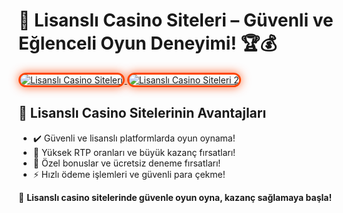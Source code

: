 <h1>🎯 Lisanslı Casino Siteleri – Güvenli ve Eğlenceli Oyun Deneyimi! 🏆💰</h1>

<a href="https://heylink.me/bonusdunyasi/" title="Lisanslı Casino Siteleri">
  <img src="https://i.ibb.co/YjtLwQ8/cats.jpg" alt="Lisanslı Casino Siteleri" style="max-width: 100%; border: 3px solid #ff4500; border-radius: 15px; box-shadow: 0px 0px 15px rgba(255, 69, 0, 0.8);">
</a>

<a href="https://heylink.me/bonusdunyasi/" title="Lisanslı Casino Siteleri 2">
  <img src="https://i.ibb.co/VHdrjnQ/df.jpg" alt="Lisanslı Casino Siteleri 2" style="max-width: 100%; border: 3px solid #ff4500; border-radius: 15px; box-shadow: 0px 0px 15px rgba(255, 69, 0, 0.8);">
</a>

<h2>🚀 Lisanslı Casino Sitelerinin Avantajları</h2>
<ul>
  <li>✔️ Güvenli ve lisanslı platformlarda oyun oynama!</li>
  <li>🎰 Yüksek RTP oranları ve büyük kazanç fırsatları!</li>
  <li>💎 Özel bonuslar ve ücretsiz deneme fırsatları!</li>
  <li>⚡️ Hızlı ödeme işlemleri ve güvenli para çekme!</li>
</ul>

<p>💎 <strong>Lisanslı casino sitelerinde güvenle oyun oyna, kazanç sağlamaya başla!</strong></p>

<meta name="description" content="Lisanslı casino siteleri ile güvenli ve eğlenceli bir oyun deneyimi yaşayın! Yüksek RTP oranları ve özel bonuslarla kazancınızı artırın!" />
